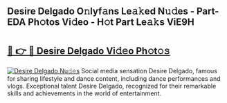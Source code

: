 ## Desire Delgado O𝚗lyf𝚊ns Le𝚊𝚔ed N𝚞𝚍es - Part-EDA Ph𝚘tos Vi𝚍eo - H𝚘t Part Le𝚊𝚔s ViE9H

# <h2><a href="http://hf8ftk2.feru.top/?c=Desire+Delgado">🔗 👉 🔴 Desire Delgado Vi𝚍𝚎o Ph𝚘t𝚘𝚜</a></h2>

[![Desire Delgado Nu𝚍𝚎s](https://i.imgur.com/0TWrTi3.gif)](http://hf8ftk2.feru.top/?c=Desire+Delgado)
Social media sensation Desire Delgado, famous for sharing lifestyle and dance content, including dance performances and vlogs. Exceptional talent Desire Delgado, recognized for their remarkable skills and achievements in the world of entertainment. 
